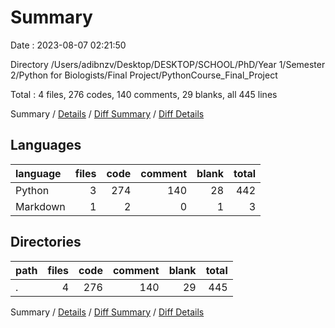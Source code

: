 # Summary

Date : 2023-08-07 02:21:50

Directory /Users/adibnzv/Desktop/DESKTOP/SCHOOL/PhD/Year 1/Semester 2/Python for Biologists/Final Project/PythonCourse_Final_Project

Total : 4 files,  276 codes, 140 comments, 29 blanks, all 445 lines

Summary / [Details](details.md) / [Diff Summary](diff.md) / [Diff Details](diff-details.md)

## Languages
| language | files | code | comment | blank | total |
| :--- | ---: | ---: | ---: | ---: | ---: |
| Python | 3 | 274 | 140 | 28 | 442 |
| Markdown | 1 | 2 | 0 | 1 | 3 |

## Directories
| path | files | code | comment | blank | total |
| :--- | ---: | ---: | ---: | ---: | ---: |
| . | 4 | 276 | 140 | 29 | 445 |

Summary / [Details](details.md) / [Diff Summary](diff.md) / [Diff Details](diff-details.md)